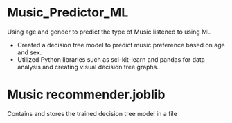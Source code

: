 # Music_Predictor_ML

Using age and gender to predict the type of Music listened to using ML

- Created a decision tree model to predict music preference based on age and sex.  
- Utilized Python libraries such as sci-kit-learn and pandas for data analysis and creating visual decision tree graphs.

# Music recommender.joblib

Contains and stores the trained decision tree model in a file

